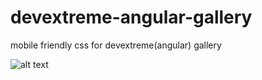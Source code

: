 # devextreme-angular-gallery
mobile friendly css for devextreme(angular) gallery

![alt text](.gallery.PNG?raw=true)
